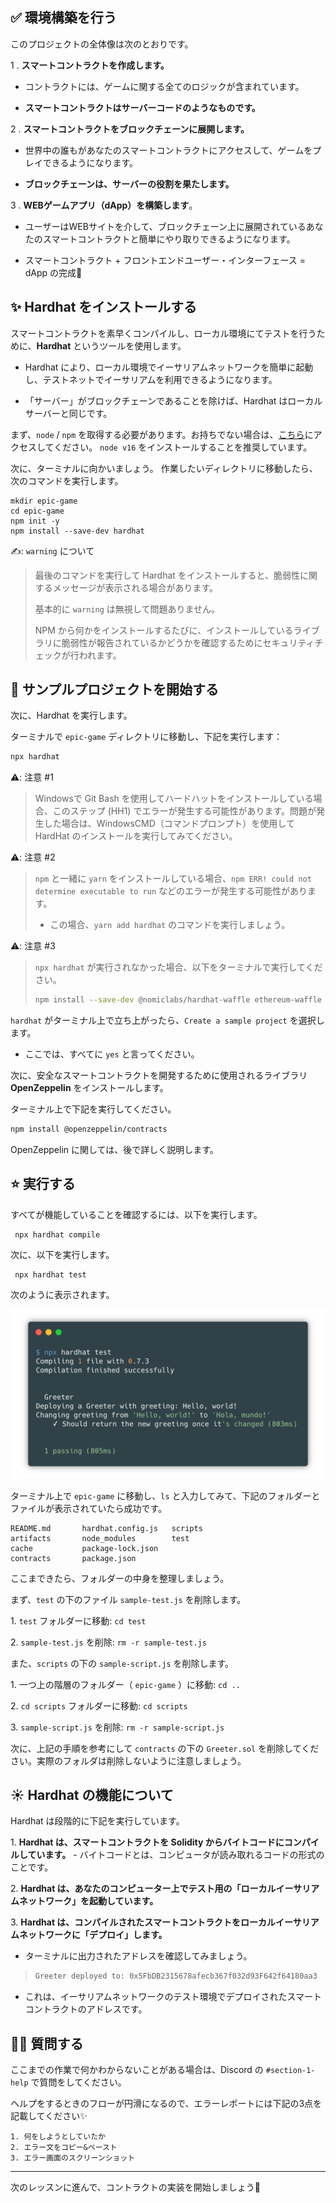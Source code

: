 ## ✅ 環境構築を行う

このプロジェクトの全体像は次のとおりです。

1 \. **スマートコントラクトを作成します。**

- コントラクトには、ゲームに関する全てのロジックが含まれています。

- **スマートコントラクトはサーバーコードのようなものです。**

2 \. **スマートコントラクトをブロックチェーンに展開します。**

- 世界中の誰もがあなたのスマートコントラクトにアクセスして、ゲームをプレイできるようになります。

- **ブロックチェーンは、サーバーの役割を果たします。**

3 \. **WEBゲームアプリ（dApp）を構築します**。

- ユーザーはWEBサイトを介して、ブロックチェーン上に展開されているあなたのスマートコントラクトと簡単にやり取りできるようになります。

- スマートコントラクト + フロントエンドユーザー・インターフェース = dApp の完成🎉
## ✨ Hardhat をインストールする

スマートコントラクトを素早くコンパイルし、ローカル環境にてテストを行うために、**Hardhat** というツールを使用します。

- Hardhat により、ローカル環境でイーサリアムネットワークを簡単に起動し、テストネットでイーサリアムを利用できるようになります。

- 「サーバー」がブロックチェーンであることを除けば、Hardhat はローカルサーバーと同じです。


まず、`node` / `npm` を取得する必要があります。お持ちでない場合は、[こちら](https://hardhat.org/tutorial/setting-up-the-environment.html)にアクセスしてください。
`node v16` をインストールすることを推奨しています。

次に、ターミナルに向かいましょう。
作業したいディレクトリに移動したら、次のコマンドを実行します。

```
mkdir epic-game
cd epic-game
npm init -y
npm install --save-dev hardhat
```

✍️: `warning` について
> 最後のコマンドを実行して Hardhat をインストールすると、脆弱性に関するメッセージが表示される場合があります。
>
> 基本的に `warning` は無視して問題ありません。
>
> NPM から何かをインストールするたびに、インストールしているライブラリに脆弱性が報告されているかどうかを確認するためにセキュリティチェックが行われます。
## 👏 サンプルプロジェクトを開始する

次に、Hardhat を実行します。

ターミナルで `epic-game` ディレクトリに移動し、下記を実行します：

```bash
npx hardhat
```

⚠️: 注意 #1
> Windowsで Git Bash を使用してハードハットをインストールしている場合、このステップ (HH1) でエラーが発生する可能性があります。問題が発生した場合は、WindowsCMD（コマンドプロンプト）を使用して HardHat のインストールを実行してみてください。

⚠️: 注意 #2
> `npm` と一緒に `yarn` をインストールしている場合、`npm ERR! could not determine executable to run` などのエラーが発生する可能性があります。
> - この場合、`yarn add hardhat` のコマンドを実行しましょう。

⚠️: 注意 #3
> `npx hardhat` が実行されなかった場合、以下をターミナルで実行してください。
>
>```bash
>npm install --save-dev @nomiclabs/hardhat-waffle ethereum-waffle chai @nomiclabs/hardhat-ethers ethers
>```

`hardhat` がターミナル上で立ち上がったら、`Create a sample project` を選択します。
- ここでは、すべてに `yes` と言ってください。


次に、安全なスマートコントラクトを開発するために使用されるライブラリ **OpenZeppelin** をインストールします。

ターミナル上で下記を実行してください。

```bash
npm install @openzeppelin/contracts
```

OpenZeppelin に関しては、後で詳しく説明します。
## ⭐️ 実行する

すべてが機能していることを確認するには、以下を実行します。

```
 npx hardhat compile
```
次に、以下を実行します。

```
 npx hardhat test
```
次のように表示されます。

![](/public/images/3-ETH-NFT-game/section-1/1_1_1.png)

ターミナル上で `epic-game` に移動し、`ls` と入力してみて、下記のフォルダーとファイルが表示されていたら成功です。

```
README.md		hardhat.config.js	scripts
artifacts		node_modules		test
cache			package-lock.json
contracts		package.json
```

ここまできたら、フォルダーの中身を整理しましょう。

まず、`test` の下のファイル `sample-test.js` を削除します。

1\. `test` フォルダーに移動: `cd test`

2\. `sample-test.js` を削除: `rm -r sample-test.js`

また、`scripts` の下の `sample-script.js` を削除します。

1\. 一つ上の階層のフォルダー（ `epic-game` ）に移動: `cd ..`

2\. `cd scripts` フォルダーに移動: `cd scripts`

3\. `sample-script.js` を削除: `rm -r sample-script.js`

次に、上記の手順を参考にして `contracts` の下の `Greeter.sol` を削除してください。実際のフォルダは削除しないように注意しましょう。
## ☀️ Hardhat の機能について

Hardhat は段階的に下記を実行しています。

1\. **Hardhat は、スマートコントラクトを Solidity からバイトコードにコンパイルしています。**
	- バイトコードとは、コンピュータが読み取れるコードの形式のことです。

2\. **Hardhat は、あなたのコンピューター上でテスト用の「ローカルイーサリアムネットワーク」を起動しています。**

3\. **Hardhat は、コンパイルされたスマートコントラクトをローカルイーサリアムネットワークに「デプロイ」します。**
- ターミナルに出力されたアドレスを確認してみましょう。

>```bash
>Greeter deployed to: 0x5FbDB2315678afecb367f032d93F642f64180aa3
>```
- これは、イーサリアムネットワークのテスト環境でデプロイされたスマートコントラクトのアドレスです。
## 🙋‍♂️ 質問する

ここまでの作業で何かわからないことがある場合は、Discord の `#section-1-help` で質問をしてください。

ヘルプをするときのフローが円滑になるので、エラーレポートには下記の3点を記載してください✨
```
1. 何をしようとしていたか
2. エラー文をコピー&ペースト
3. エラー画面のスクリーンショット
```

------
次のレッスンに進んで、コントラクトの実装を開始しましょう🎉
